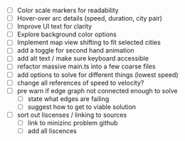 - [ ] Color scale markers for readability
- [ ] Hover-over arc details (speed, duration, city pair)
- [ ] Improve UI text for clarity
- [ ] Explore background color options
- [ ] Implement map view shifting to fit selected cities
- [ ] add a toggle for second hand animation
- [ ] add alt text / make sure keyboard accessible
- [ ] refactor massive main.ts into a few coarse files
- [ ] add options to solve for different things (lowest speed)
- [ ] change all references of speed to velocity?
- [ ] pre warn if edge graph not connected enough to solve
  - [ ] state what edges are failing
  - [ ] suggest how to get to viable solution
- [ ] sort out liscenses / linking to sources
  - [ ] link to minizinc problem github
  - [ ] add all liscences